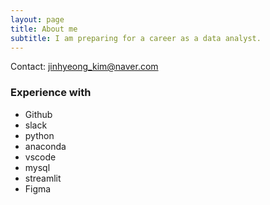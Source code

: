 ```yaml
---
layout: page
title: About me
subtitle: I am preparing for a career as a data analyst.
---
```


Contact: jinhyeong_kim@naver.com


### Experience with

- Github
- slack
- python
- anaconda
- vscode
- mysql
- streamlit
- Figma
